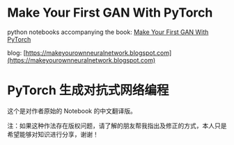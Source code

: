 # Make Your First GAN With PyTorch

python notebooks accompanying the book: [Make Your First GAN With PyTorch](https://www.amazon.com/dp/B085RNKXPD)

blog: [https://makeyourownneuralnetwork.blogspot.com](https://makeyourownneuralnetwork.blogspot.com)

# PyTorch 生成对抗式网络编程

这个是对作者原始的 Notebook 的中文翻译版。

注：如果这种作法存在版权问题，请了解的朋友帮我指出及修正的方式，本人只是希望能够对知识进行分享，谢谢！